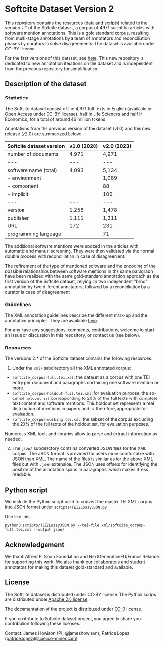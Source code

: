 # Softcite Dataset Version 2

This repository contains the resources (data and scripts) related to the version 2.* of the Softcite dataset, a corpus of 4971 scientific articles with software mention annotations. This is a gold standard corpus, resulting from multi-stage annotations by a team of annotators and reconciliation phases by curators to solve disagreements. The dataset is available under CC-BY license. 

For the first versions of this dataset, see [here](https://github.com/howisonlab/softcite-dataset). This new repository is dedicated to new annotation iterations on the dataset and is independent from the previous repository for simplification. 

## Description of the dataset

### Statistics

The Softcite dataset consist of the 4,971 full-texts in English (available in Open Access under CC-BY license), half in Life Sciences and half in Economics, for a total of around 46 million tokens.

Annotations from the previous version of the dataset (v1.0) and this new release (v2.0) are summarized below: 

| Softcite dataset version | v1.0 (2020) | v2.0 (2023) | 
|---                       |---          |---          | 
| number of documents      | 4,971       | 4,971       |           
|---                       |---          |---          |
| software name (total)    | 4,093       | 5,134       |           
| - environment            |             | 1,089       |           
| - component              |             |   88        |           
| - implicit               |             |  106        |           
|---                       |---          |---          |        
| version                  | 1,258       | 1,478       |            
| publisher                | 1,111       | 1,311       |            
| URL                      |   172       |  231        |            
| programming language     |             |   71        |     

The additional software mentions were spotted in the articles with automatic and manual screening. They were then validated via the normal double process with reconciliation in case of disagreement. 

The refinement of the type of mentioned software and the encoding of the possible relationships between software mentions in the same paragraph have been realized with the same gold-standard annotation approach as the first version of the Softcite dataset, relying on two independent "blind" annotation by two different annotators, followed by a reconciliation by a curator in case of disagreement. 

### Guidelines

The XML annotation guidelines describe the different mark-up and the annotation principles. They are available [here](annotation_guidelines_tei_xml.md).

For any have any suggestions, comments, contributions, welcome to start an issue or discussion in this repository, or contact us (see below).

### Resources

The versions 2.* of the Softcite dataset contains the following resources: 

1. Under the `xml/` subdirectory all the XML annotated corpus: 

- `softcite_corpus-full.tei.xml`: the dataset as a corpus with one TEI entry per document and paragraphs containing one software mention or more.
- `softcite_corpus-holdout-full.tei.xml`: for evaluation purpose, the so-called `holdout set` corresponding to 20% of the full texts with complete text content and software mentions. This holdout set represents a real distribution of mentions in papers and is, therefore, appropriate for evaluation. 
- `softcite_corpus-working.tei.xml`: the subset of the corpus excluding the 20% of the full texts of the holdout set, for evaluation purposes. 

Numerous XML tools and libraries allow to parse and extract information as needed. 

2. The `json/` subdirectory contains converted JSON files for the XML corpus. The JSON format is provided for users more comfortable with JSON than XML. The name of the files is similar as for the above XML files but with `.json` extension. The JSON uses offsets for identifying the position of the annotation spans in paragraphs, which makes it less readable.  

## Python script

We include the Python script used to convert the master TEI XML corpus into JSON format under `scripts/TEI2LossyJSON.py`

Use like this:

```console
python3 scripts/TEI2LossyJSON.py --tei-file xml/softcite_corpus-full.tei.xml --output json/
```

<!--
## About the creation and improvement of the dataset

This section describes the methodology and quality standard associated to this dataset. 
-->

## Acknowledgement

We thank Alfred P. Sloan Foundation and NextGenerationEU/France Relance for supporting this work. We also thank our collaborators and student annotators for making this dataset gold-standard and available.

## License 

The Softcite dataset is distributed under CC-BY license. The Python scrips are distributed under [Apache 2.0 license](http://www.apache.org/licenses/LICENSE-2.0). 

The documentation of the project is distributed under [CC-0](https://creativecommons.org/publicdomain/zero/1.0/) license.

If you contribute to Softcite dataset project, you agree to share your contribution following these licenses. 

Contact:  James Howison (PI, @jameshowison), Patrice Lopez (<patrice.lopez@science-miner.com>)
